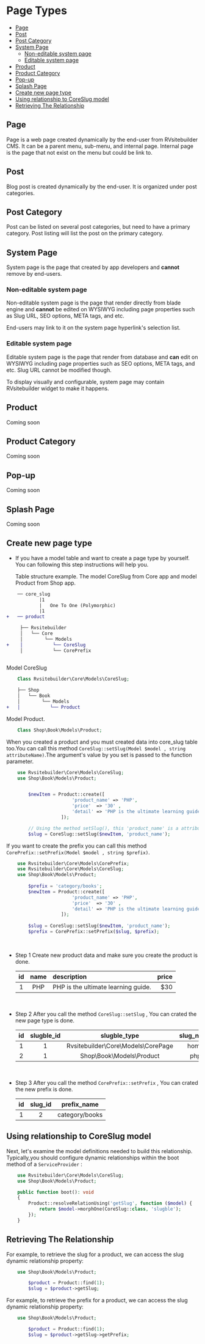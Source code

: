 # Page Types

- [Page](#page)
- [Post](#post)
- [Post Category](#post-category)
- [System Page](#system-page)
  - [Non-editable system page](#non-editable-system-page)
  - [Editable system page](#editable-system-page)
- [Product](#product)
- [Product Category](#product-category)
- [Pop-up](#pop-up)
- [Splash Page](#splash-page)
- [Create new page type](#create-new-page-type)
- [Using relationship to CoreSlug model](#using-relationship-to-coreslug-model)
- [Retrieving The Relationship](#retrieving-the-relationship)

## Page

Page is a web page created dynamically by the end-user from RVsitebuilder CMS. It can be a parent menu, sub-menu, and internal page. Internal page is the page that not exist on the menu but could be link to.

## Post

Blog post is created dynamically by the end-user. It is organized under post categories.

## Post Category

Post can be listed on several post categories, but need to have a primary category. Post listing will list the post on the primary category.

## System Page

System page is the page that created by app developers and **cannot** remove by end-users.

### Non-editable system page

Non-editable system page is the page that render directly from blade engine and **cannot** be edited on WYSIWYG including page properties such as Slug URL, SEO options, META tags, and etc.

End-users may link to it on the system page hyperlink's selection list.

### Editable system page

Editable system page is the page that render from database and **can** edit on WYSIWYG including page properties such as SEO options, META tags, and etc. Slug URL cannot be modified though.

To display visually and configurable, system page may contain RVsitebuilder widget to make it happens.

## Product

Coming soon

## Product Category

Coming soon

## Pop-up

Coming soon

## Splash Page

Coming soon

## Create new page type

- If you have a model table and want to create a page type by yourself. You can following this step instructions will help you.

    Table structure example.
    The model CoreSlug from Core app and model Product from Shop app.

```diff
    ── core_slug 
            |1
            |   One To One (Polymorphic)
            |1
+   ── product
```

```diff
     ├── Rvsitebuilder  
     │   └── Core
     │        └── Models
+    │           └── CoreSlug
     │           └── CorePrefix
    
```

Model CoreSlug

```php
    Class Rvsitebuilder\Core\Models\CoreSlug;
```  

```diff
    ├── Shop  
    │   └── Book
    │        └── Models
+   │           └── Product
```

Model Product.

```php
    Class Shop\Book\Models\Product;
```

When you created a product and you must created data into core_slug table too.You can call this method `CoreSlug::setSlug(Model $model , string attributeName)`.The argument's value by you set is passed to the function parameter.

```php
    use Rvsitebuilder\Core\Models\CoreSlug;
    use Shop\Book\Models\Product;


        $newItem = Product::create([
                        'product_name' => 'PHP',
                        'price'  => '30' ,
                        'detail' => 'PHP is the ultimate learning guide.',
                    ]);

        // Using the method setSlug(), this 'product_name' is a attribute 'name' in your model.
        $slug = CoreSlug::setSlug($newItem, 'product_name');
```

If you want to create the prefix you can call this method `CorePrefix::setPrefix(Model $model , string $prefix)`.

```php
    use Rvsitebuilder\Core\Models\CorePrefix;
    use Rvsitebuilder\Core\Models\CoreSlug;
    use Shop\Book\Models\Product;
 
        $prefix = 'category/books';
        $newItem = Product::create([
                        'product_name' => 'PHP',
                        'price'  => '30' ,
                        'detail' => 'PHP is the ultimate learning guide.',
                    ]);
 
        $slug = CoreSlug::setSlug($newItem, 'product_name');
        $prefix = CorePrefix::setPrefix($slug, $prefix);
```

</br>

- Step 1 Create new product data and make sure you create the product is done.

    |  id   | name  | description                         | price |
    | :---: | :---: | :---------------------------------- | ----: |
    |   1   |  PHP  | PHP is the ultimate learning guide. |   $30 |

</br>

- Step 2 After you call the method `CoreSlug::setSlug` , You can crated the new page type is done.

    |  id   | slugble_id |            slugble_type            | slug_name |
    | :---: | :--------: | :--------------------------------: | :-------: |
    |   1   |     1      | Rvsitebuilder\Core\Models\CorePage |   home    |
    |   2   |     1      |      Shop\Book\Models\Product      |    php    |

</br>

- Step 3 After you call the method `CorePrefix::setPrefix` , You can crated the new prefix is done.

    |  id   | slug_id |  prefix_name   |
    | :---: | :-----: | :------------: |
    |   1   |    2    | category/books |

## Using relationship to CoreSlug model

Next, let's examine the model definitions needed to build this relationship. Typically,you should configure dynamic relationships within the boot method of a `ServiceProvider` :

```php
    use Rvsitebuilder\Core\Models\CoreSlug;
    use Shop\Book\Models\Product;

    public function boot(): void
    {
        Product::resolveRelationUsing('getSlug', function ($model) {
            return $model->morphOne(CoreSlug::class, 'slugble');
        }); 
    }
```

## Retrieving The Relationship

For example, to retrieve the slug for a product, we can access the slug dynamic relationship property:

```php
    use Shop\Book\Models\Product;

        $product = Product::find(1); 
        $slug = $product->getSlug;
```

For example, to retrieve the prefix for a product, we can access the slug dynamic relationship property:

```php
    use Shop\Book\Models\Product;

        $product = Product::find(1); 
        $slug = $product->getSlug->getPrefix;
```
